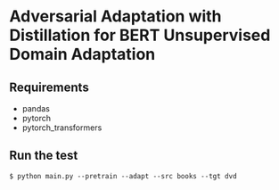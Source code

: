 # Adversarial Adaptation with Distillation for BERT Unsupervised Domain Adaptation

## Requirements
- pandas
- pytorch
- pytorch_transformers

## Run the test

```
$ python main.py --pretrain --adapt --src books --tgt dvd
```
